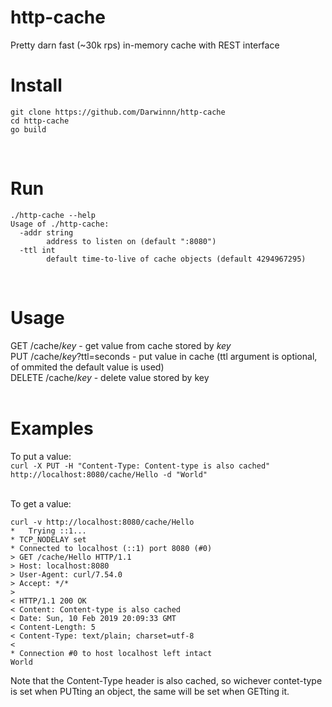 # http-cache
Pretty darn fast (~30k rps) in-memory cache with REST interface


# Install
```
git clone https://github.com/Darwinnn/http-cache
cd http-cache
go build
```
<br>

# Run

```
./http-cache --help
Usage of ./http-cache:
  -addr string
    	address to listen on (default ":8080")
  -ttl int
    	default time-to-live of cache objects (default 4294967295)
```
<br>

# Usage

GET /cache/*key* - get value from cache stored by *key*<br>
PUT /cache/*key*?ttl=seconds - put value in cache (ttl argument is optional, of ommited the default value is used)<br>
DELETE /cache/*key* - delete value stored by key<br>
<br>
# Examples
To put a value: <br>
```curl -X PUT -H "Content-Type: Content-type is also cached" http://localhost:8080/cache/Hello -d "World"```

<br>To get a value:<br>

```
curl -v http://localhost:8080/cache/Hello
*   Trying ::1...
* TCP_NODELAY set
* Connected to localhost (::1) port 8080 (#0)
> GET /cache/Hello HTTP/1.1
> Host: localhost:8080
> User-Agent: curl/7.54.0
> Accept: */*
>
< HTTP/1.1 200 OK
< Content: Content-type is also cached
< Date: Sun, 10 Feb 2019 20:09:33 GMT
< Content-Length: 5
< Content-Type: text/plain; charset=utf-8
<
* Connection #0 to host localhost left intact
World
```
Note that the Content-Type header is also cached, so wichever contet-type is set when PUTting an object, the same will be set when GETting it.

